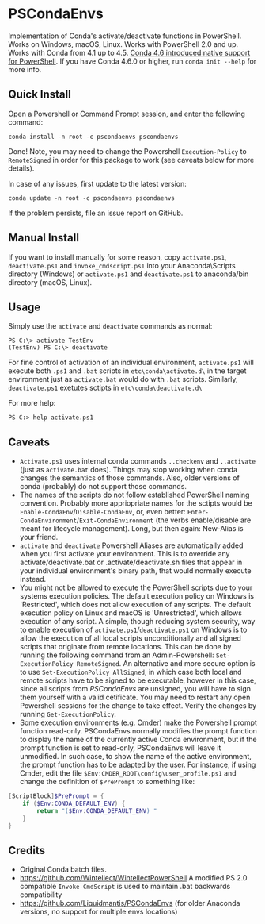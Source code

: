 # PSCondaEnvs

Implementation of Conda's activate/deactivate functions in PowerShell.
Works on Windows, macOS, Linux.
Works with PowerShell 2.0 and up.
Works with Conda from 4.1 up to 4.5. [Conda 4.6 introduced native support for PowerShell](https://www.anaconda.com/conda-4-6-release/). If you have Conda 4.6.0 or higher, run `conda init --help` for more info.

## Quick Install

Open a Powershell or Command Prompt session, and enter the following command:
```
conda install -n root -c pscondaenvs pscondaenvs
```

Done! Note, you may need to change the Powershell `Execution-Policy` to `RemoteSigned` in order for this package to work (see caveats below for more details).

In case of any issues, first update to the latest version:
```
conda update -n root -c pscondaenvs pscondaenvs
```

If the problem persists, file an issue report on GitHub.

## Manual Install

If you want to install manually for some reason, copy `activate.ps1`, `deactivate.ps1` and `invoke_cmdscript.ps1` into your Anaconda\Scripts directory (Windows) or `activate.ps1` and `deactivate.ps1` to anaconda/bin directory (macOS, Linux).

## Usage

Simply use the `activate` and `deactivate` commands as normal:
```
PS C:\> activate TestEnv
(TestEnv) PS C:\> deactivate
```

For fine control of activation of an individual environment, `activate.ps1` will execute both `.ps1` and `.bat` scripts in `etc\conda\activate.d\` in the target environment just as `activate.bat` would do with `.bat` scripts.
Similarly, `deactivate.ps1` exetutes sctipts in `etc\conda\deactivate.d\`

For more help:
```
PS C:> help activate.ps1
```

## Caveats

* `Activate.ps1` uses internal conda commands `..checkenv` and `..activate` (just as `activate.bat` does). Things may stop working when conda changes the semantics of those commands. Also, older versions of conda (probably) do not support those commands.
* The names of the scripts do not follow established PowerShell naming convention. Probably more appriopriate names for the sctipts would be `Enable-CondaEnv`/`Disable-CondaEnv`, or, even better: `Enter-CondaEnvironment`/`Exit-CondaEnvironment` (the verbs enable/disable are meant for lifecycle management). Long, but then again: New-Alias is your friend.
* `activate` and `deactivate` Powershell Aliases are automatically added when you first activate your environment.  This is to override any activate/deactivate.bat or .activate/deactivate.sh files that appear in your individual environment's binary path, that would normally execute instead.
* You might not be allowed to execute the PowerShell scripts due to your systems execution policies. The default execution policy on Windows is 'Restricted', which does not allow execution of any scripts. The default execution policy on Linux and macOS is 'Unrestricted', which allows execution of any script. A simple, though reducing system security, way to enable execution of `activate.ps1`/`deactivate.ps1` on Windows is to allow the execution of all local scripts unconditionally and all signed scripts that originate from remote locations. This can be done by running the following command from an Admin-Powershell: `Set-ExecutionPolicy RemoteSigned`. An alternative and more secure option is to use `Set-ExecutionPolicy AllSigned`, in which case both local and remote scripts have to be signed to be executable, however in this case, since all scripts from *PSCondaEnvs* are unsigned, you will have to sign them yourself with a valid cetificate. You may need to restart any open Powershell sessions for the change to take effect. Verify the changes by running `Get-ExecutionPolicy`.
* Some execution environments (e.g. [Cmder](http://cmder.net/)) make the Powershell prompt function read-only. PSCondaEnvs normally modifies the prompt function to display the name of the currently active Conda environment, but if the prompt function is set to read-only, PSCondaEnvs will leave it unmodified. In such case, to show the name of the active environment, the prompt function has to be adapted by the user. For instance, if using Cmder, edit the file `$Env:CMDER_ROOT\config\user_profile.ps1` and change the definition of `$PrePrompt` to something like:
```Powershell
[ScriptBlock]$PrePrompt = {
    if ($Env:CONDA_DEFAULT_ENV) {
        return "($Env:CONDA_DEFAULT_ENV) "
    }
}
```

## Credits

* Original Conda batch files.
* <https://github.com/Wintellect/WintellectPowerShell> A modified PS 2.0 compatible `Invoke-CmdScript` is used to maintain .bat backwards compatibility
* <https://github.com/Liquidmantis/PSCondaEnvs> (for older Anaconda versions, no support for multiple envs locations)
